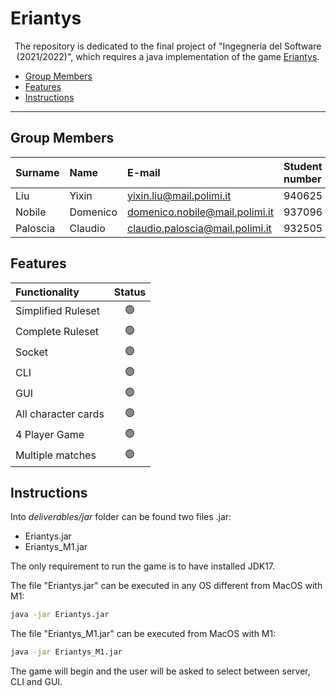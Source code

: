# **Eriantys**

<div style="text-align: center;">

The repository is dedicated to the final project of "Ingegneria del Software (2021/2022)", which requires a java implementation of the game [Eriantys](https://www.craniocreations.it/prodotto/eriantys/).

</div>

* [Group Members](#Group-Members)
* [Features](#features)
* [Instructions](#instructions)


---
## Group Members

| Surname | Name | E-mail | Student number |
|:--------|:-----|:-------|:---------------|
| Liu | Yixin | yixin.liu@mail.polimi.it | 940625 |
| Nobile | Domenico | domenico.nobile@mail.polimi.it | 937096|
| Paloscia | Claudio | claudio.paloscia@mail.polimi.it | 932505|

## Features

| Functionality | Status |
|:-----------------------|:------------------------------------:|
| Simplified Ruleset | 🟢 |
| Complete Ruleset | 🟢 |
| Socket |🟢 |
| CLI | 🟢 |
| GUI | 🟢 |
| All character cards | 🟢 |
| 4 Player Game | 🟢 |
| Multiple matches | 🟢 |

## Instructions

Into *deliverables/jar* folder can be found two files .jar:
+ Eriantys.jar
+ Eriantys_M1.jar

The only requirement to run the game is to have installed JDK17.

The file "Eriantys.jar" can be executed in any OS different from MacOS with M1:
```sh
java -jar Eriantys.jar
```

The file "Eriantys_M1.jar" can be executed from MacOS with M1:
```sh
java -jar Eriantys_M1.jar
```

The game will begin and the user will be asked to select between server, CLI and GUI.
